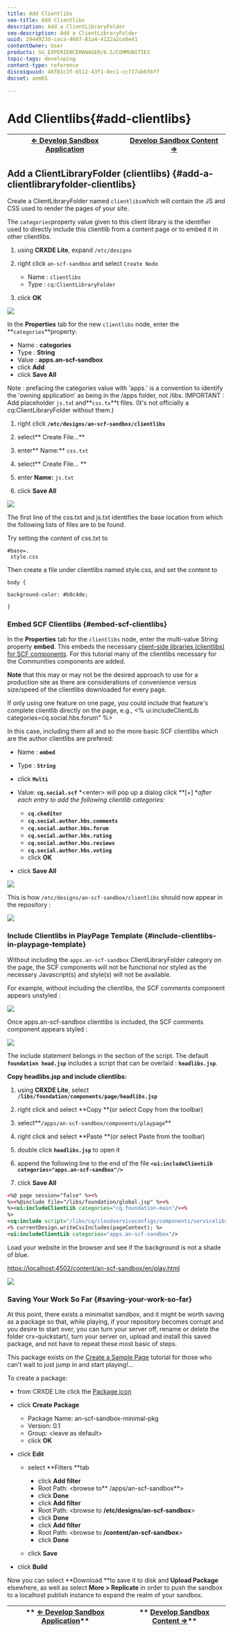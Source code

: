 ```yaml
---
title: Add Clientlibs
seo-title: Add Clientlibs
description: Add a ClientLibraryFolder
seo-description: Add a ClientLibraryFolder
uuid: 2944923d-caca-4607-81a4-4122a2ce8e41
contentOwner: User
products: SG_EXPERIENCEMANAGER/6.5/COMMUNITIES
topic-tags: developing
content-type: reference
discoiquuid: 46f81c3f-6512-43f1-8ec1-cc717ab6f6ff
docset: aem65

---
```


# Add Clientlibs{#add-clientlibs}

| **[⇐ Develop Sandbox Application](/help/communities/develop-app.md)** |**[Develop Sandbox Content ⇒](/help/communities/develop-content.md)** |
|---|---|

## Add a ClientLibraryFolder (clientlibs) {#add-a-clientlibraryfolder-clientlibs}

Create a ClientLibraryFolder named `clientlibs`which will contain the JS and CSS used to render the pages of your site.

The `categories`property value given to this client library is the identifier used to directly include this clientlib from a content page or to embed it in other clientlibs.

1. using **CRXDE Lite**, expand `/etc/designs`

1. right click `an-scf-sandbox` and select `Create Node`

    * Name : `clientlibs`
    * Type : `cq:ClientLibraryFolder`

1. click **OK**

![](assets/chlimage_1-47.png)

In the **Properties** tab for the new `clientlibs` node, enter the **`categories`**property:

* Name : **categories**
* Type : **String**
* Value : **apps.an-scf-sandbox**
* click **Add**
* click **Save All**

Note : prefacing the categories value with 'apps.' is a convention to identify the 'owning application' as being in the /apps folder, not /libs.  IMPORTANT : Add placeholder `js.tx`t and**`css.tx`**t files. (It's not officially a cq:ClientLibraryFolder without them.)

1. right click **`/etc/designs/an-scf-sandbox/clientlibs`**
1. select** Create File...**
1. enter** Name:** `css.txt`

1. select** Create File... **
1. enter **Name:** `js.txt`

1. click **Save All**

![](assets/chlimage_1-48.png)

The first line of the css.txt and js.txt identifies the base location from which the following lists of files are to be found.

Try setting the content of css.txt to

```
#base=.
 style.css
```

Then create a file under clientlibs named style.css, and set the content to

`body {`

`background-color: #b0c4de;`

`}`

### Embed SCF Clientlibs {#embed-scf-clientlibs}

In the **Properties** tab for the `clientlibs` node, enter the multi-value String property **embed**. This embeds the necessary [client-side libraries (clientlibs) for SCF components](/help/communities/client-customize.md#clientlibs-for-scf). For this tutorial many of the clientlibs necessary for the Communities components are added.

**Note** that this may or may not be the desired approach to use for a production site as there are considerations of convenience versus size/speed of the clientlibs downloaded for every page.

If only using one feature on one page, you could include that feature's complete clientlib directly on the page, e.g., &lt;% ui:includeClientLib categories=cq.social.hbs.forum" %&gt;

In this case, including them all and so the more basic SCF clientlibs which are the author clientlibs are prefered:

* Name : **`embed`**
* Type : **`String`**
* click **`Multi`**
* Value: **`cq.social.scf`**
  *&lt;enter&gt; will pop up a dialog
  click **[+] **after each entry to add the following clientlib categories:*

    * **`cq.ckeditor`**
    * **`cq.social.author.hbs.comments`**
    * **`cq.social.author.hbs.forum`**
    * **`cq.social.author.hbs.rating`**
    * **`cq.social.author.hbs.reviews`**
    * **`cq.social.author.hbs.voting`**
    * click **OK**

* click **Save All**

![](assets/chlimage_1-49.png)

This is how `/etc/designs/an-scf-sandbox/clientlibs` should now appear in the repository :

![](assets/chlimage_1-50.png)

### Include Clientlibs in PlayPage Template {#include-clientlibs-in-playpage-template}

Without including the `apps.an-scf-sandbox` ClientLibraryFolder category on the page, the SCF components will not be functional nor styled as the necessary Javascript(s) and style(s) will not be available.

For example, without including the clientlibs, the SCF comments component appears unstyled :

![](assets/chlimage_1-51.png)

Once apps.an-scf-sandbox clientlibs is included, the SCF comments component appears styled :

![](assets/chlimage_1-52.png)

The include statement belongs in the <head> section of the <html> script. The default **`foundation head.jsp`** includes a script that can be overlaid : **`headlibs.jsp`**.

**Copy headlibs.jsp and include clientlibs:**

1. using **CRXDE Lite**, select **`/libs/foundation/components/page/headlibs.jsp`**

1. right click and select **Copy **(or select Copy from the toolbar)
1. select**`/apps/an-scf-sandbox/components/playpage`**
1. right click and select **Paste **(or select Paste from the toolbar)
1. double click **`headlibs.jsp`** to open it
1. append the following line to the end of the file
   **`<ui:includeClientLib categories="apps.an-scf-sandbox"/>`**

1. click **Save All**

```xml
<%@ page session="false" %><%
%><%@include file="/libs/foundation/global.jsp" %><%
%><ui:includeClientLib categories="cq.foundation-main"/><%
%>
<cq:include script="/libs/cq/cloudserviceconfigs/components/servicelibs/servicelibs.jsp"/>
<% currentDesign.writeCssIncludes(pageContext); %>
<ui:includeClientLib categories="apps.an-scf-sandbox"/>

```

Load your website in the browser and see if the background is not a shade of blue.

[https://localhost:4502/content/an-scf-sandbox/en/play.html](https://localhost:4502/content/an-scf-sandbox/en/play.html)

![](assets/chlimage_1-53.png)

### Saving Your Work So Far {#saving-your-work-so-far}

At this point, there exists a minimalist sandbox, and it might be worth saving as a package so that, while playing, if your repository becomes corrupt and you desire to start over, you can turn your server off, rename or delete the folder crx-quickstart/, turn your server on, upload and install this saved package, and not have to repeat these most basic of steps.

This package exists on the [Create a Sample Page](/help/communities/create-sample-page.md) tutorial for those who can't wait to just jump in and start playing!...

To create a package:

* from CRXDE Lite click the [Package icon](https://localhost:4502/crx/packmgr/)
* click **Create Package**

    * Package Name: an-scf-sandbox-minimal-pkg
    * Version: 0.1
    * Group: &lt;leave as default&gt;
    * click **OK**

* click **Edit**

    * select **Filters **tab

        * click **Add filter**
        * Root Path: &lt;browse to** /apps/an-scf-sandbox**&gt;
        * click **Done**
        * click **Add filter**
        * Root Path: &lt;browse to **/etc/designs/an-scf-sandbox**&gt;
        * click **Done**
        * click **Add filter**
        * Root Path: &lt;browse to **/content/an-scf-sandbox**&gt;
        * click **Done**

    * click **Save**

* click **Build**

Now you can select **Download **to save it to disk and **Upload Package** elsewhere, as well as select **More &gt; Replicate** in order to push the sandbox to a localhost publish instance to expand the realm of your sandbox.

| ** [⇐ Develop Sandbox Application](/help/communities/develop-app.md)** |** [Develop Sandbox Content ⇒](/help/communities/develop-content.md)** |
|---|---|

